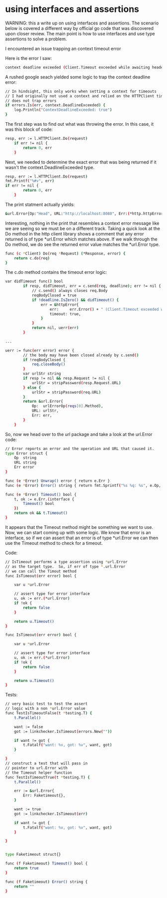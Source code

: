 # using interfaces and assertions

WARNING: this a write up on using interfaces and assertions.  The scenario below is covered a different way by official go code that
was discovered upon closer review.  The main point is how to use interfaces and use type assertions to solve a problem.

I encountered an issue trapping an context timeout error

Here is the error I saw: 
```bash
context deadline exceeded (Client.Timeout exceeded while awaiting headers)
```

A rushed google seach yielded some logic to trap the context deadline error:

```bash
// In hindsight, this only works when setting a context for timeouts
// I had originally not used a context and relied on the HTTPClient timeout setting: HTTPClient:  &http.Client{Timeout: 10 * time.Second},
// does not trap errors
if errors.Is(err, context.DeadlineExceeded) {
	log.Println("ContextDeadlineExceeded: true")
}
```



The first step was to find out what was throwing the error.  In this case, it was this block of code:

```bash
resp, err := l.HTTPClient.Do(request)
	if err != nil {
		return 0, err
	}
```
  
Next, we needed to determine the exact error that was being returned if it wasn't the context.DeadlineExceeded type.

```bash
resp, err := l.HTTPClient.Do(request)
fmt.Printf("%#v", err)
if err != nil {
		return 0, err
	}
```

The print statment actually yields:  
```bash
&url.Error{Op:"Head", URL:"http://localhost:8080", Err:(*http.httpError)(0x14000094000)}2021/12/15 07:32:58 IsTimeoutError: true
```

Interesting, nothing in the print that resembles a context error message like we are seeing so we must be on a different track.  Taking a quick look at the Do method in the http client library shows a comment that any error returned is of type \*url.Error which matches above.  If we walk through the Do method, we do see the returned error value matches the \*url.Error type.

```bash
func (c *Client) Do(req *Request) (*Response, error) {
	return c.do(req)
}
```

The c.do method contains the timeout error logic:
```bash
var didTimeout func() bool
		if resp, didTimeout, err = c.send(req, deadline); err != nil {
			// c.send() always closes req.Body
			reqBodyClosed = true
			if !deadline.IsZero() && didTimeout() {
				err = &httpError{
					err:     err.Error() + " (Client.Timeout exceeded while awaiting headers)",
					timeout: true,
				}
			}
			return nil, uerr(err)
		}

...

uerr := func(err error) error {
		// the body may have been closed already by c.send()
		if !reqBodyClosed {
			req.closeBody()
		}
		var urlStr string
		if resp != nil && resp.Request != nil {
			urlStr = stripPassword(resp.Request.URL)
		} else {
			urlStr = stripPassword(req.URL)
		}
		return &url.Error{
			Op:  urlErrorOp(reqs[0].Method),
			URL: urlStr,
			Err: err,
		}
	}

```

So, now we head over to the url package and take a look at the url.Error code:

```bash
// Error reports an error and the operation and URL that caused it.
type Error struct {
	Op  string
	URL string
	Err error
}

func (e *Error) Unwrap() error { return e.Err }
func (e *Error) Error() string { return fmt.Sprintf("%s %q: %s", e.Op, e.URL, e.Err) }

func (e *Error) Timeout() bool {
	t, ok := e.Err.(interface {
		Timeout() bool
	})
	return ok && t.Timeout()
}
```

It appears that the Timeout method might be something we want to use.  Now, we can start coming up with some logic.  We know that error is an interface, so if we can assert that an error is of type \*url.Error we can then use the Timeout method to check for a timeout.


Code:
```bash
// IsTimeout performs a type assertion using *url.Error
// as the target type.  So, if err of type *.url.Error
// we can call the Timout method
func IsTimeout(err error) bool {

	var u *url.Error

	// assert type for error interface
	u, ok := err.(*url.Error)
	if !ok {
		return false
	}

	return u.Timeout()
}

func IsTimeout(err error) bool {

	var u *url.Error

	// assert type for error interface
	u, ok := err.(*url.Error)
	if !ok {
		return false
	}

	return u.Timeout()
}
```



Tests:
```bash
// very basic test to test the assert
// logic with a non *url.Error value
func TestIsTimeoutFalse(t *testing.T) {
	t.Parallel()

	want := false
	got := linkchecker.IsTimeout(errors.New(""))

	if want != got {
		t.Fatalf("want: %v, got: %v", want, got)
	}

}
// construct a test that will pass in
// pointer to url.Error with
// the Timeout helper function
func TestIsTimeoutTrue(t *testing.T) {
	t.Parallel()

	err := &url.Error{
		Err: Faketimeout{},
	}

	want := true
	got := linkchecker.IsTimeout(err)

	if want != got {
		t.Fatalf("want: %v, got: %v", want, got)
	}

}


type Faketimeout struct{}

func (f Faketimeout) Timeout() bool {
	return true
}

func (f Faketimeout) Error() string {
	return ""
}
```


